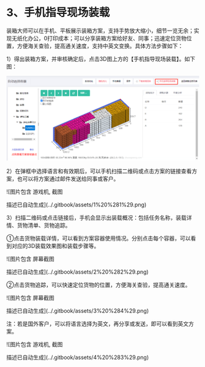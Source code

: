 # 3、手机指导现场装载

装箱大师可以在手机、平板展示装箱方案，支持手势放大缩小，细节一览无余；实现无纸化办公，0打印成本；可以分享装箱方案给好友、同事；迅速定位货物位置，方便海关查验，提高通关速度，支持中英文变换。具体方法步骤如下：

1）得出装箱方案，并审核确定后，点击3D图上方的【手机指导现场装载】。如下图：

![](../.gitbook/assets/0%20%283%29.png)

2）在弹框中选择语言和有效期后，可以手机扫描二维码或点击方案的链接查看方案，也可以将方案通过邮件发送给同事或客户。

![&#x56FE;&#x7247;&#x5305;&#x542B; &#x6E38;&#x620F;&#x673A;, &#x622A;&#x56FE;

&#x63CF;&#x8FF0;&#x5DF2;&#x81EA;&#x52A8;&#x751F;&#x6210;](../.gitbook/assets/1%20%281%29.png)

3）扫描二维码或点击链接后，手机会显示出装载概况：包括任务名称，装载详情、货物清单、货物追踪。

①点击货物装载详情，可以看到方案容器使用情况。分别点击每个容器，可以看到对应的3D装载效果图和装载步骤等。

![&#x56FE;&#x7247;&#x5305;&#x542B; &#x5C4F;&#x5E55;&#x622A;&#x56FE;

&#x63CF;&#x8FF0;&#x5DF2;&#x81EA;&#x52A8;&#x751F;&#x6210;](../.gitbook/assets/2%20%282%29.png)

②点击货物追踪，可以快速定位货物的位置，方便海关查验，提高通关速度。

![&#x56FE;&#x7247;&#x5305;&#x542B; &#x5C4F;&#x5E55;&#x622A;&#x56FE;

&#x63CF;&#x8FF0;&#x5DF2;&#x81EA;&#x52A8;&#x751F;&#x6210;](../.gitbook/assets/3%20%284%29.png)

注：若是国外客户，可以将语言选择为英文，再分享或发送，即可以看到英文方案。

![&#x56FE;&#x7247;&#x5305;&#x542B; &#x6E38;&#x620F;&#x673A;, &#x622A;&#x56FE;

&#x63CF;&#x8FF0;&#x5DF2;&#x81EA;&#x52A8;&#x751F;&#x6210;](../.gitbook/assets/4%20%283%29.png)


